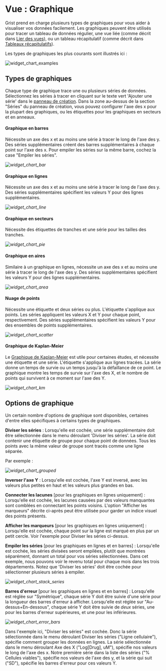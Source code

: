 # Vue : Graphique

Grist prend en charge plusieurs types de graphiques pour vous aider à visualiser vos données facilement. Les graphiques peuvent être utilisés pour tracer un tableau de données régulier, une vue liée (comme décrit dans [Lier des vues](linking-widgets.md)), ou un tableau récapitulatif (comme décrit dans [Tableaux récapitulatifs](summary-tables.md)).

Les types de graphiques les plus courants sont illustrés ici :

![widget_chart_examples](images/widget_chart_examples.png)

## Types de graphiques

Chaque type de graphique trace une ou plusieurs séries de données. Sélectionnez les séries à tracer en cliquant sur le texte vert 'Ajouter une série' dans le [panneau de création](glossary.md#creator-panel). Dans la zone au-dessus de la section "Séries" du panneau de création, vous pouvez configurer l'axe des x pour la plupart des graphiques, ou les étiquettes pour les graphiques en secteurs et en anneaux.

#### Graphique en barres

Nécessite un axe des x et au moins une série à tracer le long de l'axe des y. Des séries supplémentaires créent des barres supplémentaires à chaque point sur l'axe des x. Pour empiler les séries sur la même barre, cochez la case "Empiler les séries".

*![widget_chart_bar](images/widget_chart_bar.png)*

#### Graphique en lignes

Nécessite un axe des x et au moins une série à tracer le long de l'axe des y. Des séries supplémentaires spécifient les valeurs Y pour des lignes supplémentaires.

*![widget_chart_line](images/widget_chart_line.png)*

#### Graphique en secteurs

Nécessite des étiquettes de tranches et une série pour les tailles des tranches.

*![widget_chart_pie](images/widget_chart_pie.png)*

#### Graphique en aires

Similaire à un graphique en lignes, nécessite un axe des x et au moins une série à tracer le long de l'axe des y. Des séries supplémentaires spécifient les valeurs Y pour des lignes supplémentaires.

*![widget_chart_area](images/widget_chart_area.png)*

#### Nuage de points

Nécessite une étiquette et deux séries ou plus. L'étiquette s'applique aux points. Les séries appliquent les valeurs X et Y pour chaque point, respectivement. Des séries supplémentaires spécifient les valeurs Y pour des ensembles de points supplémentaires.

*![widget_chart_scatter](images/widget_chart_scatter.png)*

#### Graphique de Kaplan-Meier

Le [Graphique de Kaplan-Meier](https://fr.wikipedia.org/wiki/Estimateur_de_Kaplan-Meier) est utile pour certaines études, et nécessite une étiquette et une série. L'étiquette s'applique aux lignes tracées. La série donne un temps de survie ou un temps jusqu'à la défaillance de ce point. Le graphique montre les temps de survie sur l'axe des X, et le nombre de points qui survivent à ce moment sur l'axe des Y.

*![widget_chart_km](images/widget_chart_km.png)*

## Options de graphique

Un certain nombre d'options de graphique sont disponibles, certaines d'entre elles spécifiques à certains types de graphiques.

**Diviser les séries** : Lorsqu'elle est cochée, une série supplémentaire doit être sélectionnée dans le menu déroulant 'Diviser les séries'. La série doit contenir une étiquette de groupe pour chaque point de données. Tous les points avec la même valeur de groupe sont tracés comme une ligne séparée.

Par exemple :

*![widget_chart_grouped](images/widget_chart_grouped.png)*

**Inverser l'axe Y** : Lorsqu'elle est cochée, l'axe Y est inversé, avec les valeurs plus petites en haut et les valeurs plus grandes en bas.

**Connecter les lacunes** [pour les graphiques en lignes uniquement] : Lorsqu'elle est cochée, les lacunes causées par des valeurs manquantes sont comblées en connectant les points voisins. L'option "Afficher les marqueurs" décrite ci-après peut être utilisée pour garder un indice visuel des points présents.

**Afficher les marqueurs** [pour les graphiques en lignes uniquement] : Lorsqu'elle est cochée, chaque point sur la ligne est marqué en plus par un petit cercle. Voir l'exemple pour Diviser les séries ci-dessus.

**Empiler les séries** [pour les graphiques en lignes et en barres] : Lorsqu'elle est cochée, les séries divisées seront empilées, plutôt que montrées séparément, donnant un total pour vos séries sélectionnées. Dans cet exemple, nous pouvons voir le revenu total pour chaque mois dans les trois départements. Notez que 'Diviser les séries' doit être cochée pour sélectionner plusieurs séries à empiler.

*![widget_chart_stack_series](images/widget_chart_stack_series.png)*

**Barres d'erreur** [pour les graphiques en lignes et en barres] : Lorsqu'elle est réglée sur "Symétrique", chaque série Y doit être suivie d'une série pour la longueur des barres d'erreur à afficher. Lorsqu'elle est réglée sur "Au-dessus+En-dessous", chaque série Y doit être suivie de *deux* séries, une pour les barres d'erreur supérieures, et une pour les inférieures.

*![widget_chart_error_bars](images/widget_chart_error_bars.png)*

Dans l'exemple ici, "Diviser les séries" est cochée. Donc la série sélectionnée dans le menu déroulant Diviser les séries ("Ligne cellulaire"), spécifie comment grouper les données en lignes. La série sélectionnée dans le menu déroulant Axe des X ("Log[Drug], uM"), spécifie nos valeurs le long de l'axe des x. Notre première série dans la liste des séries ("% Cellules viables"), spécifie nos valeurs de l'axe des y, et la série qui suit ("SD"), spécifie les barres d'erreur pour ces valeurs Y.